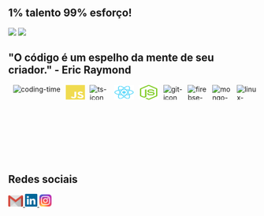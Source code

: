 ## 1% talento 99% esforço!

<div >
  <img height="180em" src="https://github-readme-stats.vercel.app/api?username=Sht-Goulart&show_icons=true&theme=great-gatsby&include_all_commits=true&count_private=true"/>
  <img height="180em" src="https://github-readme-stats.vercel.app/api/top-langs/?username=Sht-Goulart&layout=compact&langs_count=16&theme=great-gatsby"/>
</div>

## "O código é um espelho da mente de seu criador." - Eric Raymond
<div style="display: flex; justify-content: space-between;"> <br>
  <img align="left"height="150" alt="coding-time" src="code.gif">
  <img align="center" height="30" width="40" alt="js-icon"  src="https://raw.githubusercontent.com/devicons/devicon/master/icons/javascript/javascript-plain.svg">
  <img align="center" height="30" width="40" alt="ts-icon" src="https://cdn.jsdelivr.net/gh/devicons/devicon/icons/typescript/typescript-original.svg" />
  <img align="center" height="30" width="40" alt="react-icon" src="https://raw.githubusercontent.com/devicons/devicon/master/icons/react/react-original.svg">
  <img align="center" height="30" width="40" alt="nodejs-icon" src="https://raw.githubusercontent.com/devicons/devicon/master/icons/nodejs/nodejs-original.svg">
  <img align="center" height="30" width="40" alt="git-icon" src="https://cdn.jsdelivr.net/gh/devicons/devicon/icons/git/git-original.svg" />
  <img align="center" height="30" width="40" alt="firebse-icon" src="https://cdn.jsdelivr.net/gh/devicons/devicon/icons/firebase/firebase-plain.svg" />
  <img align="center" height="30" width="40" alt="mongo-icon" src="https://cdn.jsdelivr.net/gh/devicons/devicon/icons/mongodb/mongodb-original.svg" />
  <img align="center" height="30" width="40" alt="linux-icon" src="https://cdn.jsdelivr.net/gh/devicons/devicon/icons/linux/linux-original.svg" />
</div>

## Redes sociais
<div>
  <a href = "mailto: devshtg@gmail.com">
    <img width="30" src="gmail.svg">
  </a>
  <a href = "https://www.linkedin.com/in/gabriel-goulart-6546581a2/">
    <img width="25" src="linkedin.svg">
  </a>
  <a href = "https://www.instagram.com/taldujapaa/">
    <img width="25" src="instagram.png">
  </a>
</div>
